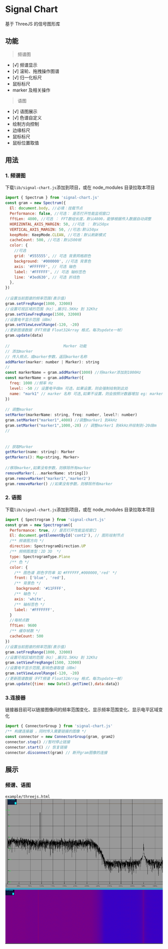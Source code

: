 # Signal Chart

基于 ThreeJS 的信号图形库

## 功能

> 频谱图

- [√] 频谱显示
- [√] 滚轮、拖拽操作图谱
- [√] 归一化标尺
- 鼠标标尺
- marker 及相关操作

> 语图

- [√] 语图展示
- [√] 色谱自定义
- 绘制方向控制
- 边缘标尺
- 鼠标标尺
- 鼠标位置取值

## 用法

### 1. 频谱图

下载`lib/signal-chart.js`添加到项目，或在 node_modules 目录拉取本项目

```js
import { Spectrum } from 'signal-chart.js'
const gram = new Spectrum({
  El: document.body, //必填：挂载节点
  Performance: false, //可选： 是否打开性能监视窗口
  fftLen: 4800, //可选 ： FFT数组长度，默认4800，能够根据传入数据自动调整
  HORIZONTAL_AXIS_MARGIN: 50, //可选 ： 默认50px
  VERTICAL_AXIS_MARGIN: 50, //可选:默认50px
  keepMode: KeepMode.CLEAN, //可选：默认刷新模式
  cacheCount: 500, //可选：默认500帧
  color: {
    //可选
    grid: '#555555', // 可选 背景网格颜色
    background: '#000000', //可选 背景色
    axis: '#FFFFFF', // 可选 轴色
    label: '#FFFFFF', // 可选 轴标签色
    line: '#3ed630', // 可选 折线色
  },
})

//设置当前图谱的频率范围(表示值)
gram.setFreqRange(1000, 32000)
//设置可视区域的范围（Hz）,展示1.5KHz 到 32Khz
gram.setViewFreqRange(1500, 32000)
//设置电平显示范围（dBm）
gram.setViewLevelRange(-120, -20)
//更新图谱数据（FFT频谱 Float32Array 格式，每次update一帧）
gram.update(data)

//                        Marker 功能
// 添加marker
// 传入频点，或marker参数，返回marker名称
addMarker(marker: number | Marker): string
//
const markerName = gram.addMarker(1000) //将marker添加到1000Hz
const markerName = gram.addMarker({
  freq: 1000 //频率 Hz
  level: -50 // 设置电平dBm 可选，如果设置，则会强制绘制到此处
  name: "mark1" // marker 名称 可选,如果不设置，则会按照计数器增加 eg: marker1
})

// 调整marker
setMarker(markerName: string, freq: number, level?: number)
gram.setMarker("marker1",4000) //调整marker1 到4kHz
gram.setMarker("marker1",1000,-20) // 调整marker1 到4kHz并绘制到-20dBm
//


// 获取Marker
getMarker(name: string): Marker
getMarkers(): Map<string, Marker>

//移除marker,如果没有参数，则移除所有marker
removeMarker(...markerName: string[])
gram.removeMarker("marker1",'marker2')
gram.removeMarker() //如果没有参数，则移除所有marker

```

### 2. 语图

下载`lib/signal-chart.js`添加到项目，或在 node_modules 目录拉取本项目

```js
import { Spectrogram } from 'signal-chart.js'
const gram = new Spectrogram({
  Performance: true, // 是否打开性能监视窗口
  El: document.getElementById('cont2'), // 图形绘制节点
  /** 频谱图方向 */
  direction: SpectrogramDirection.UP
  /** 频频图类型：2D 3D  */
  type: SpectrogramType.Plane
  /** 色 */
  color: {
    /** 图色谱 颜色字符串 如 #FFFFFF,#000000,'red' */
    front: ['blue', 'red'],
    /** 背景色 */
     background: '#11FFFF',
    /** 轴色 */
    axis: 'white',
    /** 轴标签色 */
    label: '#FFFFFFF',
  }
  //每帧点数
  fftLen: 9600
  /** 缓存帧数 */
  cacheCount: 500
})
//设置当前图谱的频率范围(表示值)
gram.setFreqRange(1000, 32000)
//设置可视区域的范围（Hz）,展示1.5KHz 到 32Khz
gram.setViewFreqRange(1500, 32000)
//设置电平显示范围,影响色谱取值（dBm）
gram.setViewLevelRange(-120, -20)
//更新图谱数据（FFT频谱 Float32Array 格式，每次update一帧）
gram.update({time: new Date().getTime(),data:data})
```

### 3.连接器

链接器目前可以链接图像间的频率范围变化、显示频率范围变化、显示电平区域变化

```js
import { ConnectorGroup } from 'signal-chart.js'
/** 构建连接器 ，同时传入需要链接的图像 */
const connector = new ConnectorGroup(gram, gram2)
connector.stop() //暂时停止链接
connector.start() // 恢复链接
connector.disconnect(gram) // 断开gram图像的连接
```

## 展示

### 频谱、语图

`example/threejs.html`
![alt 频谱、语图](example/gram-1.png)
